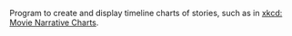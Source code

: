 Program to create and display timeline charts of stories, such as in [xkcd: Movie Narrative Charts](https://xkcd.com/657/).